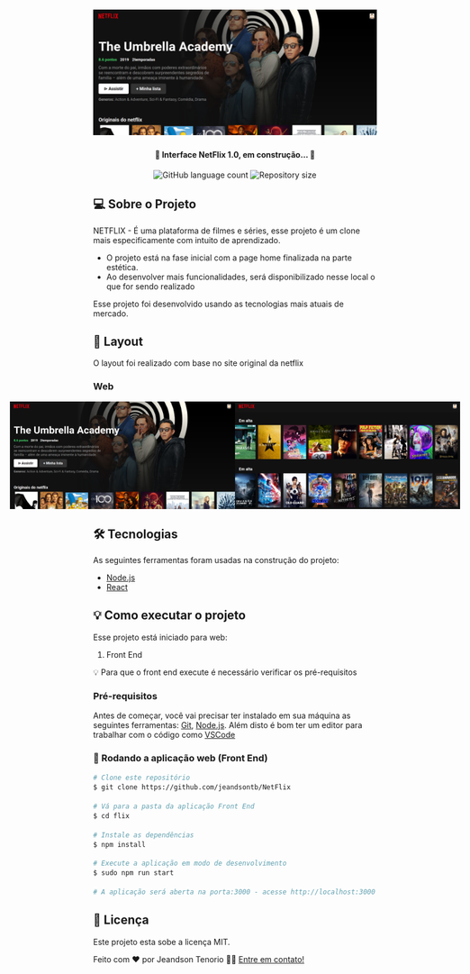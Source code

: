 <h1 align="center">
    <img alt="NetFlix" title="#Project Interface NetFlix" src="https://raw.githubusercontent.com/jeandsontb/NetFlix/master/public/assets/flix.png" />
</h1>

<h4 align="center"> 
	🚧 Interface NetFlix 1.0, em construção... 🚧
</h4>

<p align="center">
  <img alt="GitHub language count" src="https://img.shields.io/static/v1?label=Language&message=4&color=green&style=for-the-badge&logo=ghost">

  <img alt="Repository size" src="https://img.shields.io/static/v1?label=Last%20commit&message=August&color=yellowgreen&style=for-the-badge&logo=Slack">
</p>

## 💻 Sobre o Projeto

NETFLIX - É uma plataforma de filmes e séries, esse projeto é um clone mais especificamente com intuito de aprendizado.

 - O projeto está na fase inicial com a page home finalizada na parte estética.
 - Ao desenvolver mais funcionalidades, será disponibilizado nesse local o que for sendo realizado

Esse projeto foi desenvolvido usando as tecnologias mais atuais de mercado.

## 🎨 Layout

O layout foi realizado com base no site original da netflix

### Web

<p align="center" style="display: flex; align-items: flex-start; justify-content: center;">
  <img alt="NetFlix" title="#NetFlix" src="https://raw.githubusercontent.com/jeandsontb/NetFlix/master/public/assets/flix10.png" width="400px">

  <img alt="NetFlix" title="#NetFlix" src="https://raw.githubusercontent.com/jeandsontb/NetFlix/master/public/assets/flix1.png" width="400px">
</p>

## 🛠 Tecnologias

As seguintes ferramentas foram usadas na construção do projeto:

- [Node.js][nodejs]
- [React][reactjs]

## 💡 Como executar o projeto

Esse projeto está iniciado para web:

1. Front End 

💡 Para que o front end execute é necessário verificar os pré-requisitos

### Pré-requisitos

Antes de começar, você vai precisar ter instalado em sua máquina as seguintes ferramentas:
[Git](https://git-scm.com), [Node.js][nodejs]. 
Além disto é bom ter um editor para trabalhar com o código como [VSCode][vscode]

### 🧭 Rodando a aplicação web (Front End)

```bash
# Clone este repositório
$ git clone https://github.com/jeandsontb/NetFlix

# Vá para a pasta da aplicação Front End
$ cd flix

# Instale as dependências
$ npm install

# Execute a aplicação em modo de desenvolvimento
$ sudo npm run start

# A aplicação será aberta na porta:3000 - acesse http://localhost:3000

```

## 📝 Licença

Este projeto esta sobe a licença MIT.

Feito com ❤️ por Jeandson Tenorio 👋🏽 [Entre em contato!](https://www.linkedin.com/in/jeandson/)

[nodejs]: https://nodejs.org/
[reactjs]: https://reactjs.org
[yarn]: https://yarnpkg.com/
[vscode]: https://code.visualstudio.com/